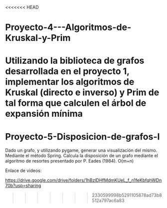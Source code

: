 <<<<<<< HEAD
# Proyecto-4---Algoritmos-de-Kruskal-y-Prim
Utilizando la biblioteca de grafos desarrollada en el proyecto 1, implementar los algoritmos de Kruskal (directo e inverso) y Prim de tal forma que calculen el árbol de expansión mínima
=======
# Proyecto-5-Disposicion-de-grafos-I
Dado un grafo, y utilizando pygame, generar una visualización del mismo. Mediante el método Spring. Calcula la disposición de un grafo mediante el algoritmo de resortes presentado por P. Eades (1984). O(m+n)

Enlace de videos:

https://drive.google.com/drive/folders/1hBzlDHfMdmKUeL_f_n1feKbfqhWDn70b?usp=sharing
>>>>>>> 2330599998b5291105878ad73b8512a797ac6a83
